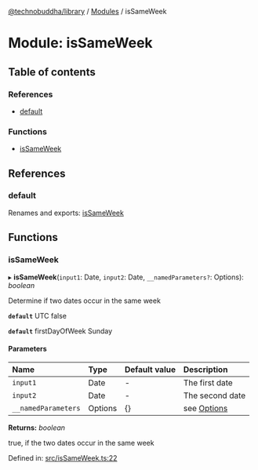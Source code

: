 [@technobuddha/library](../..) / [Modules](../Modules.md) / isSameWeek

# Module: isSameWeek

## Table of contents

### References

- [default](issameweek.md#default)

### Functions

- [isSameWeek](issameweek.md#issameweek)

## References

### default

Renames and exports: [isSameWeek](issameweek.md#issameweek)

## Functions

### isSameWeek

▸ **isSameWeek**(`input1`: Date, `input2`: Date, `__namedParameters?`: Options): *boolean*

Determine if two dates occur in the same week

**`default`** UTC false

**`default`** firstDayOfWeek Sunday

#### Parameters

| Name | Type | Default value | Description |
| :------ | :------ | :------ | :------ |
| `input1` | Date | - | The first date |
| `input2` | Date | - | The second date |
| `__namedParameters` | Options | {} | see [Options](almostequals.md#options) |

**Returns:** *boolean*

true, if the two dates occur in the same week

Defined in: [src/isSameWeek.ts:22](../../src/isSameWeek.ts#L22)
